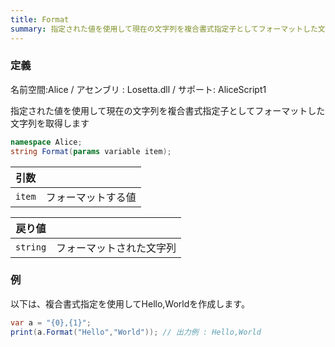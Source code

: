 ```yaml
---
title: Format
summary: 指定された値を使用して現在の文字列を複合書式指定子としてフォーマットした文字列を取得します
---
```

### 定義
名前空間:Alice / アセンブリ : Losetta.dll / サポート: AliceScript1

指定された値を使用して現在の文字列を複合書式指定子としてフォーマットした文字列を取得します

```cs title="AliceScript"
namespace Alice;
string Format(params variable item);
```

|引数| |
|-|-|
|`item`|フォーマットする値|

|戻り値| |
|-|-|
|`string`|フォーマットされた文字列|

### 例
以下は、複合書式指定を使用してHello,Worldを作成します。

```cs title="AliceScript"
var a = "{0},{1}";
print(a.Format("Hello","World")); // 出力例 : Hello,World
```
